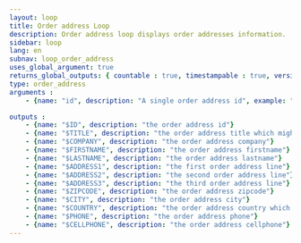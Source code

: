 ```yaml
---
layout: loop
title: Order address Loop
description: Order address loop displays order addresses information.
sidebar: loop
lang: en
subnav: loop_order_address
uses_global_argument: true
returns_global_outputs: { countable : true, timestampable : true, versionable : false }
type: order_address
arguments :
    - {name: "id", description: "A single order address id", example: "id=\"2\"", mandatory: "true"}

outputs :
    - {name: "$ID", description: "the order address id"}
    - {name: "$TITLE", description: "the order address title which might be use in <a href=\"/en/documentation/loop/title.html\">title loop</a>"}
    - {name: "$COMPANY", description: "the order address company"}
    - {name: "$FIRSTNAME", description: "the order address firstname"}
    - {name: "$LASTNAME", description: "the order address lastname"}
    - {name: "$ADDRESS1", description: "the first order address line"}
    - {name: "$ADDRESS2", description: "the second order address line"}
    - {name: "$ADDRESS3", description: "the third order address line"}
    - {name: "$ZIPCODE", description: "the order address zipcode"}
    - {name: "$CITY", description: "the order address city"}
    - {name: "$COUNTRY", description: "the order address country which might be use in <a href=\"/en/documentation/loop/country.html\">country loop</a>"}
    - {name: "$PHONE", description: "the order address phone"}
    - {name: "$CELLPHONE", description: "the order address cellphone"}
---
```

